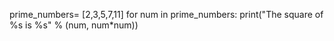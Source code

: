 prime_numbers= [2,3,5,7,11]
for num in prime_numbers:
    print("The square of %s is %s" % (num, num*num))
